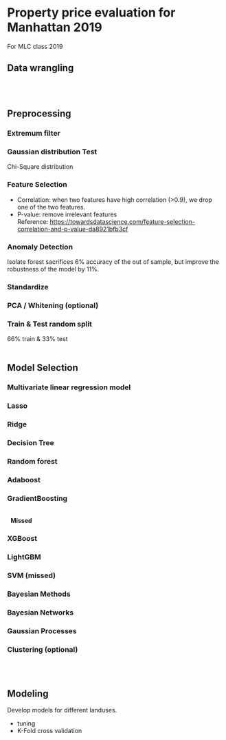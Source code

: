 # Property price evaluation for Manhattan 2019
For MLC class 2019

## Data wrangling
<br> 

## Preprocessing
### Extremum filter
### Gaussian distribution Test
Chi-Square distribution
### Feature Selection
- Correlation: when two features have high correlation (>0.9), we drop one of the two features.
- P-value: remove irrelevant features  
Reference: https://towardsdatascience.com/feature-selection-correlation-and-p-value-da8921bfb3cf  
### Anomaly Detection
Isolate forest sacrifices 6% accuracy of the out of sample, but improve the robustness of the model by 11%.
### Standardize
### PCA / Whitening (optional)
### Train & Test random split
66% train & 33% test
<br> 

## Model Selection
### Multivariate linear regression model
### Lasso
### Ridge
### Decision Tree
### Random forest
### Adaboost
### GradientBoosting

<br> 
**Missed**
### XGBoost
### LightGBM
### SVM (missed)
### Bayesian Methods
### Bayesian Networks
### Gaussian Processes
### Clustering (optional)
<br> 

## Modeling
Develop models for different landuses.
- tuning
- K-Fold cross validation
